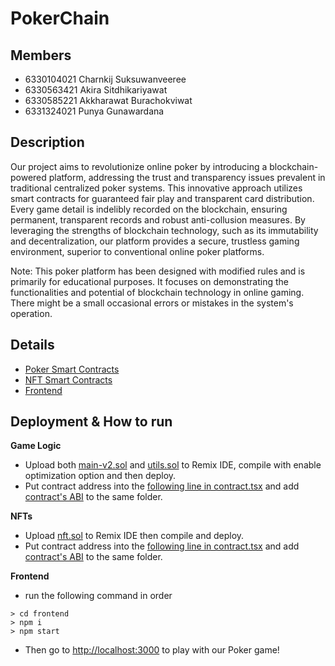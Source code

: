 # PokerChain
## Members
- 6330104021 Charnkij Suksuwanveeree
- 6330563421 Akira Sitdhikariyawat
- 6330585221 Akkharawat Burachokviwat
- 6331324021 Punya Gunawardana

## Description
Our project aims to revolutionize online poker by introducing a blockchain-powered platform, addressing the trust and transparency issues prevalent in traditional centralized poker systems. This innovative approach utilizes smart contracts for guaranteed fair play and transparent card distribution. Every game detail is indelibly recorded on the blockchain, ensuring permanent, transparent records and robust anti-collusion measures. By leveraging the strengths of blockchain technology, such as its immutability and decentralization, our platform provides a secure, trustless gaming environment, superior to conventional online poker platforms.

Note: This poker platform has been designed with modified rules and is primarily for educational purposes. It focuses on demonstrating the functionalities and potential of blockchain technology in online gaming. There might be a small occasional errors or mistakes in the system's operation.


## Details
- [Poker Smart Contracts](contracts/README.md)
- [NFT Smart Contracts](contracts_nft/README.md)
- [Frontend](frontend/README.md)

## Deployment & How to run
**Game Logic**
- Upload both [main-v2.sol](contracts/main-v2.sol) and [utils.sol](contracts/utils.sol) to Remix IDE, compile with enable optimization option and then deploy.
- Put contract address into the [following line in contract.tsx](frontend/src/utils/contracts.tsx#L6) and add [contract's ABI](frontend/src/utils/pokerContractABI.json) to the same folder.

**NFTs**
- Upload [nft.sol](contracts_nft/nft.sol) to Remix IDE then compile and deploy.
- Put contract address into the [following line in contract.tsx](frontend/src/utils/contracts.tsx#L7) and add [contract's ABI](frontend/src/utils/nftContractABI.json) to the same folder.

**Frontend**
- run the following command in order
```
> cd frontend
> npm i
> npm start
```
- Then go to [http://localhost:3000](http://localhost:3000) to play with our Poker game!